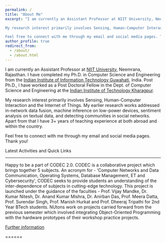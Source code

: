 ```yaml
---
permalink: /
title: "About Me"
excerpt: "I am currently an Assistant Professor at NIIT University, Neemrana, Rajasthan. I have completed his Ph.D. in Computer Science and Engineering from the Indian Institute of Information Technology Guwahati, India. Post Ph.D., I have worked as a Post Doctoral Fellow at the Ubiquitous Networked Systems Lab (UbiNet) at the Indian Institute of Technology Kharagpur. 

My research interest primarily involves Sensing, Human-Computer Interaction and the Internet of Things. My earlier research works addressed in-network data fusion, machine inference on low-power devices, sentiment analysis on textual data, and detecting communities in social networks. Apart from that I have 3+ years of teaching experience at both abroad and within the country. 

Feel free to connect with me through my email and social media pages. Thank you"
author_profile: true
redirect_from: 
  - /about/
  - /about.html
---
```


I am currently an Assistant Professor at [NIIT University](https://niituniversity.in), Neemrana, Rajasthan. I have completed my Ph.D. in Computer Science and Engineering from the [Indian Institute of Information Technology Guwahati](https://www.iiitg.ac.in), India. Post Ph.D., I have worked as a Post Doctoral Fellow in the Dept. of Computer Science and Engineering at the [Indian Institute of Technology Kharagpur](http://www.iitkgp.ac.in). 

My research interest primarily involves Sensing, Human-Computer Interaction and the Internet of Things. My earlier research works addressed in-network data fusion, machine inference on low-power devices, sentiment analysis on textual data, and detecting communities in social networks. Apart from that I have 3+ years of teaching experience at both abroad and within the country. 

Feel free to connect with me through my email and social media pages. Thank you!

Latest Activities and Quick Links
___
Happy to be a part of CODEC 2.0.
CODEC is a collaborative project which brings together 5 subjects.  An acronym for - ‘Computer Networks and Data Communication, Operating Systems, Database Management, ET and Cybersecurity', CODEC seeks to provide students an understanding of the inter-dependence of subjects in cutting-edge technology. This project is launched under the guidance of the faculties - Prof. Vijay Mandke, Dr. Kumar Nitesh, Dr. Anand Kumar Mishra, Dr. Anirban Das, Prof. Meera Datta, Prof. Surendar Singh, Prof. Manish Hurkat and Prof. Dheeraj Tripathi for 2nd Year BTech students. NUtons work on projects carried forward from the previous semester which involved integrating Object-Oriented Programming with the hardware prototypes of their workshop practice projects.

[Further information](https://sites.google.com/st.niituniversity.in/etic-portal/announcements?authuser=0#h.wrk53hdde005)


======
